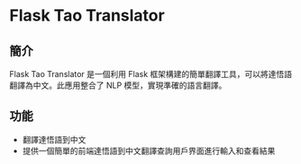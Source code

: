 # Flask Tao Translator

## 簡介
Flask Tao Translator 是一個利用 Flask 框架構建的簡單翻譯工具，可以將達悟語翻譯為中文。此應用整合了 NLP 模型，實現準確的語言翻譯。

## 功能
- 翻譯達悟語到中文
- 提供一個簡單的前端達悟語到中文翻譯查詢用戶界面進行輸入和查看結果
